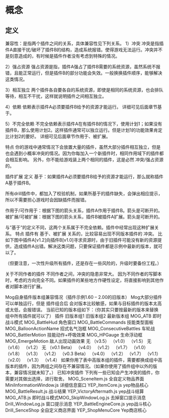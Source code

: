 <!--
 * @Author: your name
 * @Date: 2021-08-09 20:28:02
 * @LastEditTime: 2021-08-09 20:36:46
 * @LastEditors: Please set LastEditors
 * @Description: In User Settings Edit
 * @FilePath: \gitbook-books-main\0.基本定义（必看）\兼容性.md
-->


# 概念

## 定义

兼容性：是指两个插件之间的关系，具体兼容性见下列关系。
1）冲突
冲突是指插件A直接干扰/破坏了插件B的结构，造成系统报错。使得游戏无法运行。冲突并不是刻意造成的，有时候是插件作者没有考虑到特殊的情况。

2）强占资源
强占资源是指，插件A强占了插件B需要的系统资源，虽然系统不报错，且能正常运行，但是插件B的部分功能会失效。一般换换插件顺序，能够解决这类情况。

3）相互独立
两个插件各自要各自的系统资源，即使是相同的系统资源，也会排队等待，相互不干扰，这样就说明插件之间相互独立。


4）依赖
依赖表示插件A必须要插件B给予的资源才能运行。
详细可见后面章节基于。

5）不完全依赖
不完全依赖表示插件A在有插件B的情况下，使用计划1；如果没有插件B，那么使用计划2。这样插件通常可以独立运行。但是计划1的功能效果肯定比计划2的要好。
详细可见后面章节作用于、被扩展。

特点
你的游戏中通常情况下会放置大量的插件，虽然大部分插件相互独立，但是也会遇到小概率冲突的情况。因为你每加入一个新插件时，相同作用域下的插件都会相互影响。
另外，你不能给游戏装上两个相同的插件，这是必然 冲突/强占资源 的。



插件扩展
定义
基于：如果插件A必须要插件B给予的资源才能运行，那么就称插件A基于插件B。

所有drill插件中，都加入了校验机制，如果所基于的插件缺失，会弹出相应提示，所以不需要担心游戏时会因缺插件而报错。

作用于/可作用于：根据下图的箭头关系，插件A作用于插件B。箭头是可断开的。
被扩展/可被扩展：根据下图的箭头关系，插件B被插件A扩展。箭头是可断开的。

与”基于”的定义不同，这两个关系属于不完全依赖。插件中经常出现这种扩展关系。
特点
插件有 基于、被扩展 关系的，比较容易出现不同版本插件的 冲突。
比如下图中插件A[v1.2]向插件B[v1.0]寻求资源时，由于旧插件可能没有新的资源提供，造成插件A出错。解决这类问题，只要保证插件都是示例中最新的版本，就可以了。

（但要注意，一次性升级所有插件，还是存在一些风险的，升级时要备份工程。）


关于不同作者的插件
不同作者之间，冲突的隐患非常大。
因为不同作者的写脚本时，考虑的方向完全不同。如果插件的某些地方作硬性设定，将直接影响到其他作者对脚本进行扩展。


Mog自身插件版本组兼容情况（插件示例1.60 – 2.00的旧版本）
Mog大部分插件可以单独运行，但是 插件组合后 会对版本比较敏感，如果与目标插件的版本太高或太低，会报错误。
当前已知的版本组如下：（你其实只要按最新的版本来替换 组中所有插件就可以了）
插件	旧版本组1	旧版本组2	最新版本组
MOG_ATB  即时战斗模式
MOG_BattleHud  角色窗口
MOG_BattleCommands  技能类型面板
MOG_BalloonActionName  招式名气泡框
MOG_ConsecutiveBattles  车轮战
MOG_BattlerMotion 技能动作+呼吸效果
MOG_HPGauge   生命浮动框
MOG_EmergeMotion  敌人出现动画效果	无
（v3.5）
（v1.0）
（v1.5）
无
（v1.6）
（v1.2）
无	（v0.1 Beta）
（v4.0）
（v1.2）
（v1.7）
（v1.0）
（v1.8）
（v1.3）
（v1.2）	（v0.3 Beta）
（v4.0）
（v1.2）
（v1.7）
（v1.1）
（v2.0）
（v1.3）
（v1.4）
如果你用了表中高版本组的插件，需要都换成组中高版本的插件，因为两组之间存在不兼容情况。（如果你使用了插件组中以外的版本，兼容情况就未知了。）
已知冲突插件
下列有一些已知会产生冲突的插件，你需要对其做出选择，进行取舍。
MOG_SceneItem.js
全自定义物品界面
MiniInformationWindow.js
详细信息窗口		YEP_ItemCore.js
yep物品核心
MOG_BattleResult.js
战斗结果		YEP_VictoryAftermath.js
yep战斗结算
MOG_ATB.js
即时战斗模式MOG_SkipWindowLog.js 
去掉窗口提示消息
Drill_WindowLog.js
窗口提示消息		YEP_BattleEngineCore.js
yep战斗核心
Drill_SenceShop
全自定义商店界面		YEP_ShopMenuCore
Yep商店核心


